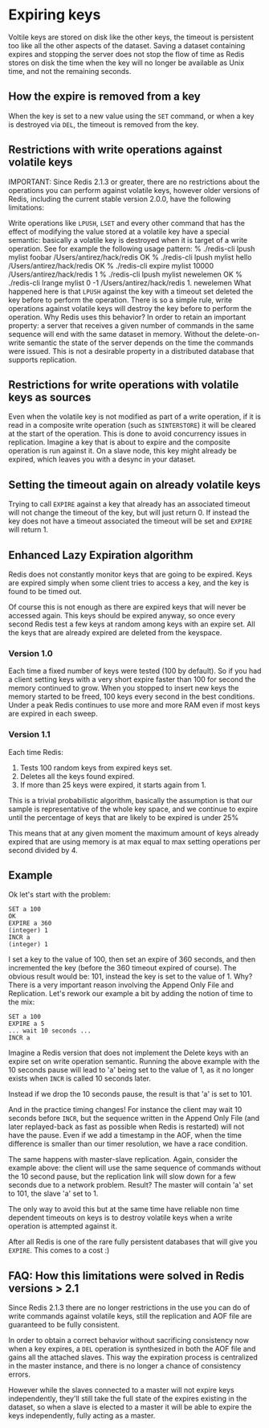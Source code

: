 # Expiring keys

Voltile keys are stored on disk like the other keys, the timeout is persistent
too like all the other aspects of the dataset. Saving a dataset containing
expires and stopping the server does not stop the flow of time as Redis
stores on disk the time when the key will no longer be available as Unix
time, and not the remaining seconds.

## How the expire is removed from a key

When the key is set to a new value using the `SET` command, or when a key
is destroyed via `DEL`, the timeout is removed from the key.

## Restrictions with write operations against volatile keys

IMPORTANT: Since Redis 2.1.3 or greater, there are no restrictions about
the operations you can perform against volatile keys, however older versions
of Redis, including the current stable version 2.0.0, have the following
limitations:

Write operations like `LPUSH`, `LSET` and every other command that has the
effect of modifying the value stored at a volatile key have a special semantic:
basically a volatile key is destroyed when it is target of a write operation.
See for example the following usage pattern:
    % ./redis-cli lpush mylist foobar /Users/antirez/hack/redis
    OK
    % ./redis-cli lpush mylist hello  /Users/antirez/hack/redis
    OK
    % ./redis-cli expire mylist 10000 /Users/antirez/hack/redis
    1
    % ./redis-cli lpush mylist newelemen
    OK
    % ./redis-cli lrange mylist 0 -1  /Users/antirez/hack/redis
    1. newelemen
What happened here is that `LPUSH` against the key with a timeout set deleted
the key before to perform the operation. There is so a simple rule, write
operations against volatile keys will destroy the key before to perform the
operation. Why Redis uses this behavior? In order to retain an important
property: a server that receives a given number of commands in the same
sequence will end with the same dataset in memory. Without the delete-on-write
semantic the state of the server depends on the time the commands were issued.
This is not a desirable property in a distributed database that supports replication.

## Restrictions for write operations with volatile keys as sources

Even when the volatile key is not modified as part of a write operation, if
it is read in a composite write operation (such as `SINTERSTORE`) it will be
cleared at the start of the operation. This is done to avoid concurrency issues
in replication. Imagine a key that is about to expire and the composite operation
is run against it. On a slave node, this key might already be expired, which
leaves you with a desync in your dataset.

## Setting the timeout again on already volatile keys

Trying to call `EXPIRE` against a key that already has an associated timeout
will not change the timeout of the key, but will just return 0. If instead
the key does not have a timeout associated the timeout will be set and `EXPIRE`
will return 1.

## Enhanced Lazy Expiration algorithm

Redis does not constantly monitor keys that are going to be expired.
Keys are expired simply when some client tries to access a key, and
the key is found to be timed out.

Of course this is not enough as there are expired keys that will never
be accessed again. This keys should be expired anyway, so once every
second Redis test a few keys at random among keys with an  expire set.
All the keys that are already expired are deleted from the keyspace.

### Version 1.0

Each time a fixed number of keys were tested (100 by default). So if
you had a client setting keys with a very short expire faster than 100
for second the memory continued to grow. When you stopped to insert
new keys the memory started to be freed, 100 keys every second in the
best conditions. Under a peak Redis continues to use more and more RAM
even if most keys are expired in each sweep.

### Version 1.1

Each time Redis:

1. Tests 100 random keys from expired keys set.
2. Deletes all the keys found expired.
3. If more than 25 keys were expired, it starts again from 1.

This is a trivial probabilistic algorithm, basically the assumption is
that our sample is representative of the whole key space,
and we continue to expire until the percentage of keys that are likely
to be expired is under 25%

This means that at any given moment the maximum amount of keys already
expired that are using memory is at max equal to max setting operations
per second divided by 4.

## Example

Ok let's start with the problem:

    SET a 100
    OK
    EXPIRE a 360
    (integer) 1
    INCR a
    (integer) 1

I set a key to the value of 100, then set an expire of 360 seconds, and then
incremented the key (before the 360 timeout expired of course). The obvious
result would be: 101, instead the key is set to the value of 1. Why? There
is a very important reason involving the Append Only File and Replication.
Let's rework our example a bit by adding the notion of time to the mix:

    SET a 100
    EXPIRE a 5
    ... wait 10 seconds ...
    INCR a

Imagine a Redis version that does not implement the Delete keys with an expire
set on write operation semantic. Running the above example with the 10 seconds
pause will lead to 'a' being set to the value of 1, as it no longer exists
when `INCR` is called 10 seconds later.

Instead if we drop the 10 seconds pause, the result is that 'a' is set to 101.


And in the practice timing changes! For instance the client may wait 10 seconds
before `INCR`, but the sequence written in the Append Only File (and later replayed-back
as fast as possible when Redis is restarted) will not have the pause. Even
if we add a timestamp in the AOF, when the time difference is smaller than
our timer resolution, we have a race condition.

The same happens with master-slave replication. Again, consider the example
above: the client will use the same sequence of commands without the 10 second
pause, but the replication link will slow down for a few seconds due to a network
problem. Result? The master will contain 'a' set to 101, the slave 'a' set
to 1.

The only way to avoid this but at the same time have reliable non time dependent
timeouts on keys is to destroy volatile keys when a write operation is attempted
against it.

After all Redis is one of the rare fully persistent databases that will give
you `EXPIRE`. This comes to a cost :)

## FAQ: How this limitations were solved in Redis versions > 2.1

Since Redis 2.1.3 there are no longer restrictions in the use you can do of
write commands against volatile keys, still the replication and AOF file are
guaranteed to be fully consistent.

In order to obtain a correct behavior without sacrificing consistency now when
a key expires, a `DEL` operation is synthesized in both the AOF file and gains
all the attached slaves. This way the expiration process is centralized in
the master instance, and there is no longer a chance of consistency errors.


However while the slaves connected to a master will not expire keys
independently, they'll still take the full state of the expires existing in
the dataset, so when a slave is elected to a master it will be able to expire
the keys independently, fully acting as a master.